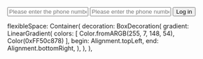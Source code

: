 <input data-v-50aa8bb0="" type="text" name="userNumber" placeholder="Please enter the phone number">
<input data-v-50aa8bb0="" type="text" name="userNumber" placeholder="Please enter the phone number">
<button data-v-33f88764="" class="active">Log in</button>

flexibleSpace: Container(
                    decoration: BoxDecoration(
                      gradient: LinearGradient(
                        colors: [
                          Color.fromARGB(255, 7, 148, 54),
                          Color(0xFF50c878)
                        ],
                        begin: Alignment.topLeft,
                        end: Alignment.bottomRight,
                      ),
                    ),
                  ),